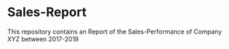 # Sales-Report
This repository contains an Report of the Sales-Performance of Company XYZ between 2017-2019
